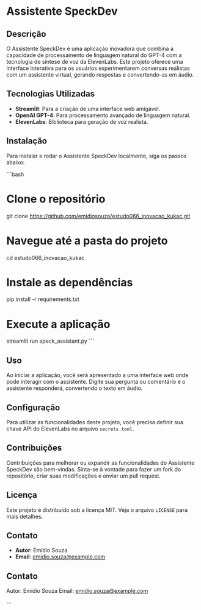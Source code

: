 # Assistente SpeckDev

## Descrição
O Assistente SpeckDev é uma aplicação inovadora que combina a capacidade de processamento de linguagem natural do GPT-4 com a tecnologia de síntese de voz da ElevenLabs. Este projeto oferece uma interface interativa para os usuários experimentarem conversas realistas com um assistente virtual, gerando respostas e convertendo-as em áudio.

## Tecnologias Utilizadas
- **Streamlit**: Para a criação de uma interface web amigável.
- **OpenAI GPT-4**: Para processamento avançado de linguagem natural.
- **ElevenLabs**: Biblioteca para geração de voz realista.

## Instalação
Para instalar e rodar o Assistente SpeckDev localmente, siga os passos abaixo:

\```bash
# Clone o repositório
git clone https://github.com/emidiosouza/estudo066_inovacao_kukac.git

# Navegue até a pasta do projeto
cd estudo066_inovacao_kukac

# Instale as dependências
pip install -r requirements.txt

# Execute a aplicação
streamlit run speck_assistant.py
\```

## Uso
Ao iniciar a aplicação, você será apresentado a uma interface web onde pode interagir com o assistente. Digite sua pergunta ou comentário e o assistente responderá, convertendo o texto em áudio.

## Configuração
Para utilizar as funcionalidades deste projeto, você precisa definir sua chave API do ElevenLabs no arquivo `secrets.toml`.

## Contribuições
Contribuições para melhorar ou expandir as funcionalidades do Assistente SpeckDev são bem-vindas. Sinta-se à vontade para fazer um fork do repositório, criar suas modificações e enviar um pull request.

## Licença
Este projeto é distribuído sob a licença MIT. Veja o arquivo `LICENSE` para mais detalhes.

## Contato
- **Autor**: Emídio Souza
- **Email**: [emidio.souza@example.com](mailto:emidio.souza@example.com)


## Contato
Autor: Emídio Souza
Email: emidio.souza@example.com

--

